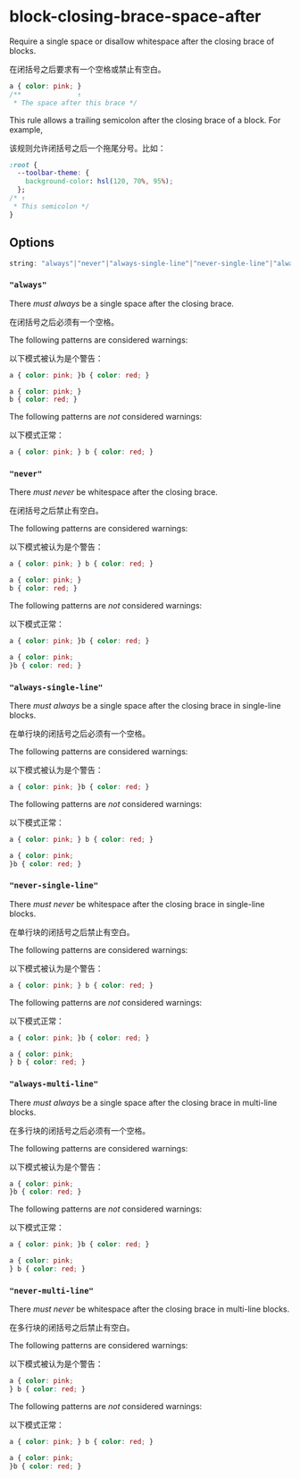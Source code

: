 # block-closing-brace-space-after

Require a single space or disallow whitespace after the closing brace of blocks.

在闭括号之后要求有一个空格或禁止有空白。

```css
a { color: pink; }
/**              ↑
 * The space after this brace */
```

This rule allows a trailing semicolon after the closing brace of a block. For example,

该规则允许闭括号之后一个拖尾分号。比如：

```css
:root {
  --toolbar-theme: {
    background-color: hsl(120, 70%, 95%);
  };
/* ↑
 * This semicolon */
}
```

## Options

```js
string: "always"|"never"|"always-single-line"|"never-single-line"|"always-multi-line"|"never-multi-line"
```

### `"always"`

There *must always* be a single space after the closing brace.

在闭括号之后必须有一个空格。

The following patterns are considered warnings:

以下模式被认为是个警告：

```css
a { color: pink; }b { color: red; }
```

```css
a { color: pink; }
b { color: red; }
```

The following patterns are *not* considered warnings:

以下模式正常：

```css
a { color: pink; } b { color: red; }
```

### `"never"`

There *must never* be whitespace after the closing brace.

在闭括号之后禁止有空白。

The following patterns are considered warnings:

以下模式被认为是个警告：

```css
a { color: pink; } b { color: red; }
```

```css
a { color: pink; }
b { color: red; }
```

The following patterns are *not* considered warnings:

以下模式正常：

```css
a { color: pink; }b { color: red; }
```

```css
a { color: pink;
}b { color: red; }
```

### `"always-single-line"`

There *must always* be a single space after the closing brace in single-line blocks.

在单行块的闭括号之后必须有一个空格。

The following patterns are considered warnings:

以下模式被认为是个警告：

```css
a { color: pink; }b { color: red; }
```

The following patterns are *not* considered warnings:

以下模式正常：

```css
a { color: pink; } b { color: red; }
```

```css
a { color: pink;
}b { color: red; }
```

### `"never-single-line"`

There *must never* be whitespace after the closing brace in single-line blocks.

在单行块的闭括号之后禁止有空白。

The following patterns are considered warnings:

以下模式被认为是个警告：

```css
a { color: pink; } b { color: red; }
```

The following patterns are *not* considered warnings:

以下模式正常：

```css
a { color: pink; }b { color: red; }
```

```css
a { color: pink;
} b { color: red; }
```

### `"always-multi-line"`

There *must always* be a single space after the closing brace in multi-line blocks.

在多行块的闭括号之后必须有一个空格。

The following patterns are considered warnings:

以下模式被认为是个警告：

```css
a { color: pink;
}b { color: red; }
```

The following patterns are *not* considered warnings:

以下模式正常：

```css
a { color: pink; }b { color: red; }
```

```css
a { color: pink;
} b { color: red; }
```

### `"never-multi-line"`

There *must never* be whitespace after the closing brace in multi-line blocks.

在多行块的闭括号之后禁止有空白。

The following patterns are considered warnings:

以下模式被认为是个警告：

```css
a { color: pink;
} b { color: red; }
```

The following patterns are *not* considered warnings:

以下模式正常：

```css
a { color: pink; } b { color: red; }
```

```css
a { color: pink;
}b { color: red; }
```
